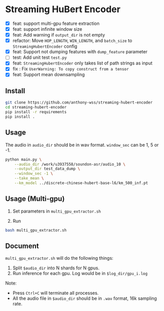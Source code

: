 # Streaming HuBert Encoder

- [x] feat: support multi-gpu feature extraction
- [x] feat: support infinite window size
- [x] feat: Add warning if `output_dir` is not empty
- [x] refactor: Move `HOP_LENGTH`, `WIN_LENGTH`, and `batch_size` to `StreamingHubertEncoder` config
- [x] feat: Support not dumping features with `dump_feature` parameter
- [ ] test: Add unit test `test.py`
- [x] feat: `StreamingHubertEncoder` only takes list of path strings as input
- [x] fix : Fix `UserWarning: To copy construct from a tensor`
- [x] feat: Support mean downsampling

## Install

```bash
git clone https://github.com/anthony-wss/streaming-hubert-encoder
cd streaming-hubert-encoder
pip install -r requirements
pip install .
```

## Usage

The audio in `audio_dir` should be in wav format.
`window_sec` can be 1, 5 or -1.

```bash
python main.py \
    --audio_dir /work/u3937558/soundon-asr/audio_10 \
    --output_dir test_data_dump \
    --window_sec -1 \
    --take_mean \
    --km_model ../discrete-chinese-hubert-base-l6/km_500_inf.pt
```

## Usage (Multi-gpu)

1. Set parameters in `multi_gpu_extractor.sh`

2. Run

```bash
bash multi_gpu_extractor.sh
```

## Document

`multi_gpu_extractor.sh` will do the following things:

1. Split `$audio_dir` into N shards for N gpus.
2. Run inference for each gpu. Log would be in `$log_dir/gpu_i.log`

Note: 
- Press `Ctrl+C` will terminate all processes.
- All the audio file in `$audio_dir` should be in `.wav` format, 16k sampling rate.

